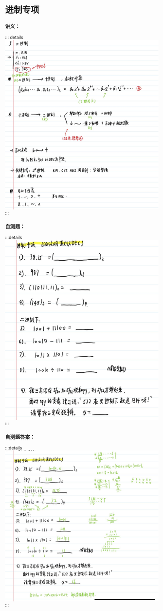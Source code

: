 # 进制专项

### 讲义：

::: details
![Untitled](Image/Untitled.jpeg)
:::

### 自测题：

:::details
![exercise.jpg](Image/exercise.jpg)
:::

### 自测题答案：

:::details
![ans.jpg](Image/ans.jpg)
:::